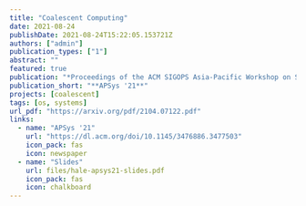 ```yaml
---
title: "Coalescent Computing"
date: 2021-08-24
publishDate: 2021-08-24T15:22:05.153721Z
authors: ["admin"]
publication_types: ["1"]
abstract: ""
featured: true
publication: "*Proceedings of the ACM SIGOPS Asia-Pacific Workshop on Systems (APSys '21)"
publication_short: "**APSys '21**"
projects: [coalescent]
tags: [os, systems]
url_pdf: "https://arxiv.org/pdf/2104.07122.pdf"
links:
  - name: "APSys '21"
    url: "https://dl.acm.org/doi/10.1145/3476886.3477503"
    icon_pack: fas
    icon: newspaper
  - name: "Slides"
    url: files/hale-apsys21-slides.pdf
    icon_pack: fas
    icon: chalkboard
---
```


